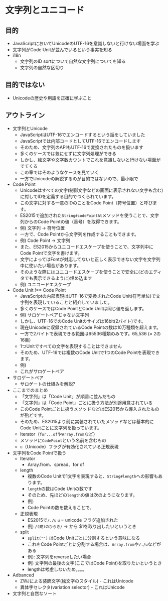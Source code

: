 # 文字列とユニコード

## 目的

- JavaScriptにおいてUnicodeのUTF-16を意識しないと行けない場面を学ぶ
- 文字列がCode Unitが並んでいるという事実を知る
- i18n
    - 文字列のID sortについて自然な文字列についてを知る
    - 文字列の自然な区切り

## 目的ではない

- Unicodeの歴史や用語を正確に学ぶこと

## アウトライン

- 文字列とUnicode
    - JavaScriptはUTF-16でエンコードするという話をしていました
    - JavaScriptでは内部コードとしてUTF-16でエンコードします
    - そのため、文字列のAPIもUTF-16で変換されたものを扱います
    - 多くのケースでは気にせずに文字列処理ができる
    - しかし、絵文字や文字数カウントでこれを意識しないと行けない場面がでてくる
    - この章ではそのようなケースを見ていく
    - 一方でUnicodeの解説するのが目的ではないので、最小限で
- Code Point
    - Unicodeはすべての文字(制御文字などの画面に表示されない文字も含む)に対してIDを定義する目的でつくられています。
    - この文字に対する一意のIDのことをCode Point（符号位置）と呼びます。
    - ES2015で追加された`String#codePointAt`メソッドを使うことで、文字列からのCode Pointの値（番号）を取得できます。
    - 例) 文字列 -> 符号位置
    - 一方で、Code Pointから文字列を作成することもできます。
    - 例) Code Point -> 文字列
    - また、ES2015からユニコードエスケープを使うことで、文字列中にCode Pointで文字を書けます。
    - 文字によってはFontが対応してないと正しく表示できない文字を文字列中に使いたい場合があります。
    - そのような際にはユニコードエスケープを使うことで安全に(どのエディタでも表示できるように)埋め込ます
    - 例) ユニコードエスケープ
- Code Unit !== Code Point
    - JavaScriptの内部表現はUTF-16で変換されたCode Unit(符号単位)で文字列を表現していることと紹介していました。
    - 多くのケースではCode PointとCode Unitは同じ値を返します。
    - 例) サロゲートペアじゃない文字列
    - しかし、UTF-16でのCode Unitのサイズは16bit(2バイト)です。
    - 現在Unicodeに収録されているCode Pointの数は10万種類を超えます。
    - 一方で2バイトで表現できる範囲は65536種類のみです。65,536 (= 2の16乗) 
    - 1つUnitですべての文字を表現することはできません
    - そのため、UTF-16では複数のCode Unitで1つのCode Pointを表現できます。
    - 例)
    - これがサロゲートペア
- サロゲートペア
    - サロゲートの仕組みを解説?
- ここまでのまとめ
    - 「文字列」は「Code Unit」が順番に並んだもの
    - 「文字列」は「Code Point」ごとに扱う方法が別途用意されている
    - このCode Pointごとに扱うメソッドなどはES2015から導入されたものが殆どです。
    - そのため、ES2015より前に実装されていたメソッドなどは基本的にCode Unitごとに文字列を扱っています。
    - Iterator（`for...of`や`Array.from`など）
    - メソッドに`CodePoint`という名前を含むもの
    - `u`（Unicode）フラグが有効化されている正規表現
- 文字列をCode Pointで扱う
    - Iterator
        - Array.from、spread、for of
    - length
        - 複数のCode Unitで1文字を表現すると、`String#length`への影響もあります。
        - `length`の数はCode Unitの数です
        - そのため、先ほどの`length`の値は次のようになります。
        - 例)
        - Code Pointの数を数えることで、
    - 正規表現
        - ES2015で`/./u` `u` = unicode フラグ追加された
        - 例) `/(𩸽)のひらき/` -> から $1を取り出したいというとき
    - split
        - `split("")` はCode Unitごとに分割するという意味になる
        - これをCode Pointごとに分割する場合は、`Array.from`や`/./u`などがある
        - 例): 文字列をreverseしたい場合
        - 例) 文字列の最後の文字(ここではCode Point)を取りたいというとき
        - lengthは考慮しないため。。。。 
- Adbanced
    - ZWJによる装飾文字(絵文字のスタイル) - これはUnicode
    - 異体字セレクタ(variation selector) - これはUnicode
- 文字列と自然なソート